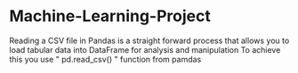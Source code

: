 # Machine-Learning-Project

 Reading a CSV file in Pandas is a straight forward process that allows you to load tabular data into DataFrame for analysis and manipulation
 To achieve this you use " pd.read_csv() " function from pamdas
